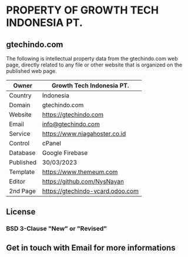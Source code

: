 # PROPERTY OF GROWTH TECH INDONESIA PT.
## gtechindo.com
The following is intellectual property data from the gtechindo.com web page,
directly related to any file or other website that is organized on the published web page.

| Owner | Growth Tech Indonesia PT.|
| ------ | ------ |
| Country | Indonesia |
| Domain | gtechindo.com |
| Website | https://gtechindo.com |
| Email | info@gtechindo.com |
| Service | https://www.niagahoster.co.id |
| Control | cPanel |
| Database | Google Firebase |
| Published | 30/03/2023 |
| Template | https://www.themeum.com |
| Editor | https://github.com/NysNayan |
| 2nd Page | https://gtechindo-vcard.odoo.com |

## License

### BSD 3-Clause "New" or "Revised"

## Get in touch with Email for more informations
